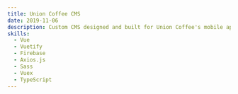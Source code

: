 ```yaml
---
title: Union Coffee CMS
date: 2019-11-06
description: Custom CMS designed and built for Union Coffee's mobile app
skills:
  - Vue
  - Vuetify
  - Firebase
  - Axios.js
  - Sass
  - Vuex
  - TypeScript
---
```

